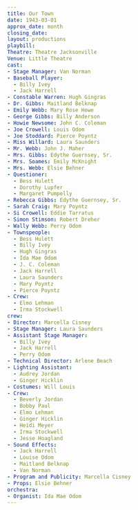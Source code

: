 ```yaml
---
title: Our Town
date: 1943-03-01
approx_date: month
closing_date:
layout: productions
playbill:
Theatre: Theatre Jacksonville
Venue: Little Theatre
cast:
- Stage Manager: Van Norman
- Baseball Player:
  - Billy Ivey
  - Jack Harrell
- Constable Warren: Hugh Gingras
- Dr. Gibbs: Maitland Belknap
- Emily Webb: Mary Rose Howe
- George Gibbs: Billy Anderson
- Howie Newsome: John C. Coleman
- Joe Crowell: Louis Odom
- Joe Stoddard: Pierce Poyntz
- Miss Willard: Laura Saunders
- Mr. Webb: John J. Maher
- Mrs. Gibbs: Edythe Guernsey, Sr.
- Mrs. Soames: Emily McKnight
- Mrs. Webb: Elsie Behner
- Questioner:
  - Bess Hulett
  - Dorothy Lupfer
  - Margaret Pumpelly
- Rebecca Gibbs: Edythe Guernsey, Sr.
- Sarah Craig: Mary Poyntz
- Si Crowell: Eddie Tarratus
- Simon Stimson: Robert Dreher
- Wally Webb: Perry Odom
- Townspeople:
  - Bess Hulett
  - Billy Ivey
  - Hugh Gingras
  - Ida Mae Odom
  - J. C. Coleman
  - Jack Harrell
  - Laura Saunders
  - Mary Poyntz
  - Pierce Poyntz
- Crew:
  - Elmo Lehman
  - Irma Stockwell
crew:
- Director: Marcella Cisney
- Stage Manager: Laura Saunders
- Assistant Stage Manager:
  - Billy Ivey
  - Jack Harrell
  - Perry Odom
- Technical Director: Arlene Beach
- Lighting Assistant:
  - Audrey Jordan
  - Ginger Hicklin
- Costumes: Will Louis
- Crew:
  - Beverly Jordan
  - Bobby Paul
  - Elmo Lehman
  - Ginger Hicklin
  - Heidi Meyer
  - Irma Stockwell
  - Jesse Hoagland
- Sound Effects:
  - Jack Harrell
  - Louise Odom
  - Maitland Belknap
  - Van Norman
- Program and Publicity: Marcella Cisney
- Props: Elsie Behner
orchestra:
- Organist: Ida Mae Odom
---
```

